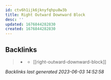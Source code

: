 ```yaml
---
id: ctv6h1ijk6jknyfqhpu8w3b
title: Right Outward Downward Block
desc: ''
updated: 1676844282830
created: 1676844282830
---
```


## Backlinks

> - [](..\techniques\deflecting-hammer.md)
>   - [[right-outward-downward-block]]

_Backlinks last generated 2023-06-03 14:52:58_
